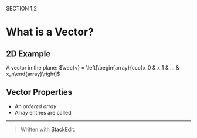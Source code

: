 SECTION 1.2
# What is a Vector?

## 2D Example

A vector in the plane:
$\vec{v} = \left[\begin{array}{ccc}x_0 & x_1 & ... & x_n\end{array}\right]$


## Vector Properties
* An *ordered array*
* Array entries are called




---
> Written with [StackEdit](https://stackedit.io/).
<!--stackedit_data:
eyJoaXN0b3J5IjpbLTIwMjQwOTQ2MDhdfQ==
-->